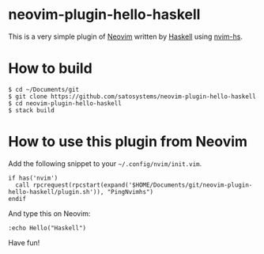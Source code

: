 # neovim-plugin-hello-haskell

This is a very simple plugin of [Neovim](https://neovim.io/)
written by [Haskell](https://www.haskell.org/) using
[nvim-hs](https://github.com/neovimhaskell/nvim-hs).

# How to build

```
$ cd ~/Documents/git
$ git clone https://github.com/satosystems/neovim-plugin-hello-haskell
$ cd neovim-plugin-hello-haskell
$ stack build
```

# How to use this plugin from Neovim

Add the following snippet to your `~/.config/nvim/init.vim`.

```
if has('nvim')
  call rpcrequest(rpcstart(expand('$HOME/Documents/git/neovim-plugin-hello-haskell/plugin.sh')), "PingNvimhs")
endif
```

And type this on Neovim:

```
:echo Hello("Haskell")
```

Have fun!
